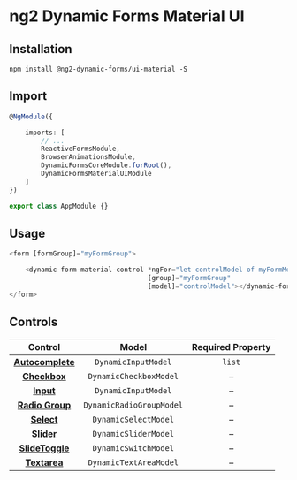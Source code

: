 # ng2 Dynamic Forms Material UI

## Installation
```
npm install @ng2-dynamic-forms/ui-material -S
```

## Import
```ts
@NgModule({

    imports: [
        // ...
        ReactiveFormsModule,
        BrowserAnimationsModule,
        DynamicFormsCoreModule.forRoot(),
        DynamicFormsMaterialUIModule
    ]
})

export class AppModule {}
```

## Usage
```ts
<form [formGroup]="myFormGroup">

    <dynamic-form-material-control *ngFor="let controlModel of myFormModel"
                                   [group]="myFormGroup"
                                   [model]="controlModel"></dynamic-form-material-control>
</form>
```

## Controls

|                                      Control                                      	|           Model          	| Required Property 	|
|:---------------------------------------------------------------------------------:	|:------------------------:	|:-----------------:	|
| **[Autocomplete](https://material.angular.io/components/component/autocomplete)** 	| `DynamicInputModel`      	|       `list`      	|
| **[Checkbox](https://material.angular.io/components/component/checkbox)**         	| `DynamicCheckboxModel`   	|         –         	|
| **[Input](https://material.angular.io/components/component/input)**               	| `DynamicInputModel`      	|         –         	|
| **[Radio Group](https://material.angular.io/components/component/radio)**         	| `DynamicRadioGroupModel` 	|         –         	|
| **[Select](https://material.angular.io/components/component/select)**             	| `DynamicSelectModel`     	|         –         	|
| **[Slider](https://material.angular.io/components/component/slider)**             	| `DynamicSliderModel`     	|         –         	|
| **[SlideToggle](https://material.angular.io/components/component/slide-toggle)**  	| `DynamicSwitchModel`     	|         –         	|
| **[Textarea](https://material.angular.io/components/component/input)**            	| `DynamicTextAreaModel`   	|         –         	|

